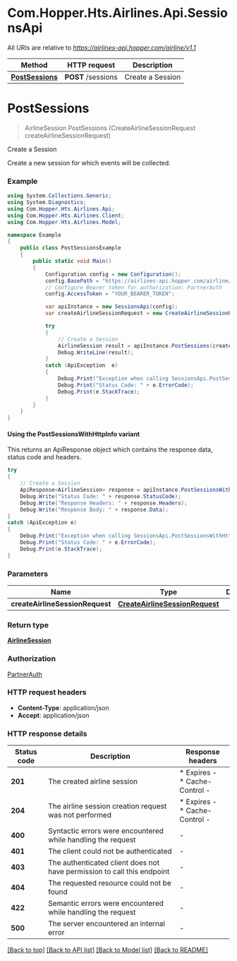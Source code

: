 # Com.Hopper.Hts.Airlines.Api.SessionsApi

All URIs are relative to *https://airlines-api.hopper.com/airline/v1.1*

| Method | HTTP request | Description |
|--------|--------------|-------------|
| [**PostSessions**](SessionsApi.md#postsessions) | **POST** /sessions | Create a Session |

<a id="postsessions"></a>
# **PostSessions**
> AirlineSession PostSessions (CreateAirlineSessionRequest createAirlineSessionRequest)

Create a Session

Create a new session for which events will be collected.

### Example
```csharp
using System.Collections.Generic;
using System.Diagnostics;
using Com.Hopper.Hts.Airlines.Api;
using Com.Hopper.Hts.Airlines.Client;
using Com.Hopper.Hts.Airlines.Model;

namespace Example
{
    public class PostSessionsExample
    {
        public static void Main()
        {
            Configuration config = new Configuration();
            config.BasePath = "https://airlines-api.hopper.com/airline/v1.1";
            // Configure Bearer token for authorization: PartnerAuth
            config.AccessToken = "YOUR_BEARER_TOKEN";

            var apiInstance = new SessionsApi(config);
            var createAirlineSessionRequest = new CreateAirlineSessionRequest(); // CreateAirlineSessionRequest | 

            try
            {
                // Create a Session
                AirlineSession result = apiInstance.PostSessions(createAirlineSessionRequest);
                Debug.WriteLine(result);
            }
            catch (ApiException  e)
            {
                Debug.Print("Exception when calling SessionsApi.PostSessions: " + e.Message);
                Debug.Print("Status Code: " + e.ErrorCode);
                Debug.Print(e.StackTrace);
            }
        }
    }
}
```

#### Using the PostSessionsWithHttpInfo variant
This returns an ApiResponse object which contains the response data, status code and headers.

```csharp
try
{
    // Create a Session
    ApiResponse<AirlineSession> response = apiInstance.PostSessionsWithHttpInfo(createAirlineSessionRequest);
    Debug.Write("Status Code: " + response.StatusCode);
    Debug.Write("Response Headers: " + response.Headers);
    Debug.Write("Response Body: " + response.Data);
}
catch (ApiException e)
{
    Debug.Print("Exception when calling SessionsApi.PostSessionsWithHttpInfo: " + e.Message);
    Debug.Print("Status Code: " + e.ErrorCode);
    Debug.Print(e.StackTrace);
}
```

### Parameters

| Name | Type | Description | Notes |
|------|------|-------------|-------|
| **createAirlineSessionRequest** | [**CreateAirlineSessionRequest**](CreateAirlineSessionRequest.md) |  |  |

### Return type

[**AirlineSession**](AirlineSession.md)

### Authorization

[PartnerAuth](../README.md#PartnerAuth)

### HTTP request headers

 - **Content-Type**: application/json
 - **Accept**: application/json


### HTTP response details
| Status code | Description | Response headers |
|-------------|-------------|------------------|
| **201** | The created airline session |  * Expires -  <br>  * Cache-Control -  <br>  |
| **204** | The airline session creation request was not performed |  * Expires -  <br>  * Cache-Control -  <br>  |
| **400** | Syntactic errors were encountered while handling the request |  -  |
| **401** | The client could not be authenticated |  -  |
| **403** | The authenticated client does not have permission to call this endpoint |  -  |
| **404** | The requested resource could not be found |  -  |
| **422** | Semantic errors were encountered while handling the request |  -  |
| **500** | The server encountered an internal error |  -  |

[[Back to top]](#) [[Back to API list]](../../README.md#documentation-for-api-endpoints) [[Back to Model list]](../../README.md#documentation-for-models) [[Back to README]](../../README.md)

